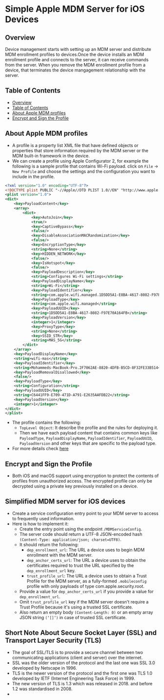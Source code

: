 # Simple Apple MDM Server for iOS Devices

## Overview
Device management starts with setting up an MDM server and distribute MDM enrollment profiles to devices.Once the device installs an MDM enrollment profile and connects to the server, it can receive commands from the server. When you remove the MDM enrollment profile from a device, that terminates the device mangagement relationship with the server.

## Table of Contents
- [Overview](#overview)
- [Table of Contents](#table-of-contents)
- [About Apple MDM profiles](#about-apple-mdm-profiles)
- [Encrypt and Sign the Profile](#encrypt-and-sign-the-profile)


## About Apple MDM profiles
- A profile is a property list XML file that have defined objects or properties that store information required by the MDM server or the MDM built-in framework in the device.
- We can create a profile using Apple Configurator 2, for example the following is a sample profile that contains Wi-Fi payload. click on `File` -> `New Profile` and choose the settings and the configuration you want to include in the profile.
```xml
<?xml version="1.0" encoding="UTF-8"?>
<!DOCTYPE plist PUBLIC "-//Apple//DTD PLIST 1.0//EN" "http://www.apple.com/DTDs/PropertyList-1.0.dtd">
<plist version="1.0">
<dict>
	<key>PayloadContent</key>
	<array>
		<dict>
			<key>AutoJoin</key>
			<true/>
			<key>CaptiveBypass</key>
			<false/>
			<key>DisableAssociationMACRandomization</key>
			<false/>
			<key>EncryptionType</key>
			<string>None</string>
			<key>HIDDEN_NETWORK</key>
			<false/>
			<key>IsHotspot</key>
			<false/>
			<key>PayloadDescription</key>
			<string>Configures Wi-Fi settings</string>
			<key>PayloadDisplayName</key>
			<string>Wi-Fi</string>
			<key>PayloadIdentifier</key>
			<string>com.apple.wifi.managed.1D5DD5A1-E8BA-4617-8082-F97E70A164FB</string>
			<key>PayloadType</key>
			<string>com.apple.wifi.managed</string>
			<key>PayloadUUID</key>
			<string>1D5DD5A1-E8BA-4617-8082-F97E70A164FB</string>
			<key>PayloadVersion</key>
			<integer>1</integer>
			<key>ProxyType</key>
			<string>None</string>
			<key>SSID_STR</key>
			<string>MAS_5G</string>
		</dict>
	</array>
	<key>PayloadDisplayName</key>
	<string>wifi-mas</string>
	<key>PayloadIdentifier</key>
	<string>Mohammeds-MacBook-Pro.2F7062AE-8820-4DFB-B5CD-8F32FE33B514</string>
	<key>PayloadRemovalDisallowed</key>
	<false/>
	<key>PayloadType</key>
	<string>Configuration</string>
	<key>PayloadUUID</key>
	<string>C6441FF9-E709-471D-A791-E2635AAFDB22</string>
	<key>PayloadVersion</key>
	<integer>1</integer>
</dict>
</plist>
```
- The profile contains the following:
    - `TopLevel Object`: It describe the profile and the rules for deploying it.
    - Then we have each payload content that contains common keys like `PayloadType`, `PayloadDisplayName`, `PayloadIdentifier`, `PayloadUUID`, `PayloadVersion` and other keys that are specific to the payload type.
- For more details check [here](https://developer.apple.com/documentation/devicemanagement/configuring_multiple_devices_using_profiles#3234104)

## Encrypt and Sign the Profile

- Both iOS and macOS support using encryption to protect the contents of profiles from unauthorized access. The encrypted profile can only be decrypted using a private key previously installed on a device.


## Simplified MDM server for iOS devices

- Create a service configuration entry point to your MDM server to access to frequently used information.
- Here is how to implement it:
    - Create the entry point using the endpoint `/MDMServiceConfig`.
    - The server code should return a UTF-8 JSON-encoded hash `(Content-Type: application/json; charset=UTF8)`.
    - It should return the following:
        - `dep_enrollment_url`: The URL a device uses to begin MDM enrollment with the MDM server.
        - `dep_anchor_certs_url`: The URL a device uses to obtain the certificates required to trust the URL specified by the `dep_enrollment_url` key.
        - `trust_profile_url`: The URL a device uses to obtain a Trust Profile for the MDM server, as a fully-formed `.mobileconfig` profile with only payloads of type com.apple.security.root.
    - Provide a value for `dep_anchor_certs_url` if you provide a value for `dep_enrollment_url`.
    - Omit `trust_profile_url` key if the MDM server doesn't require a Trust Profile because it's using a trusted SSL certificate.
    - Also return an empty body `(Content-Length: 0)` or an empty array JSON string `(‘[]’)` in case of trusted SSL certificate.





## Short Note About Secure Socket Layer (SSL) and Transport Layer Security (TLS)

- The goal of SSL/TLS is to provide a secure channel between two communicating applications (client and server) over the internet.
- SSL was the older version of the protocol and the last one was SSL 3.0 developed by Netscape in 1996.
- TLS is the newer version of the protocol and the first one was TLS 1.0 developed by IETF (Internet Engineering Task Force) in 1999.
- The new version of TLS is 1.3 which was released in 2018. and before 1.2 was standardised in 2008.
- 